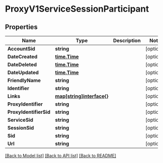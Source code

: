 # ProxyV1ServiceSessionParticipant

## Properties

Name | Type | Description | Notes
------------ | ------------- | ------------- | -------------
**AccountSid** | **string** |  | [optional] 
**DateCreated** | [**time.Time**](time.Time.md) |  | [optional] 
**DateDeleted** | [**time.Time**](time.Time.md) |  | [optional] 
**DateUpdated** | [**time.Time**](time.Time.md) |  | [optional] 
**FriendlyName** | **string** |  | [optional] 
**Identifier** | **string** |  | [optional] 
**Links** | [**map[string]interface{}**](.md) |  | [optional] 
**ProxyIdentifier** | **string** |  | [optional] 
**ProxyIdentifierSid** | **string** |  | [optional] 
**ServiceSid** | **string** |  | [optional] 
**SessionSid** | **string** |  | [optional] 
**Sid** | **string** |  | [optional] 
**Url** | **string** |  | [optional] 

[[Back to Model list]](../README.md#documentation-for-models) [[Back to API list]](../README.md#documentation-for-api-endpoints) [[Back to README]](../README.md)


